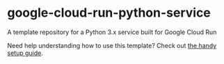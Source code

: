 # google-cloud-run-python-service

A template repository for a Python 3.x service built for Google Cloud Run

Need help understanding how to use this template? Check out [the handy setup guide](doc/setup.md).